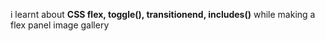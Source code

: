 i learnt about **CSS flex, toggle(), transitionend, includes()** while making a flex panel image gallery
